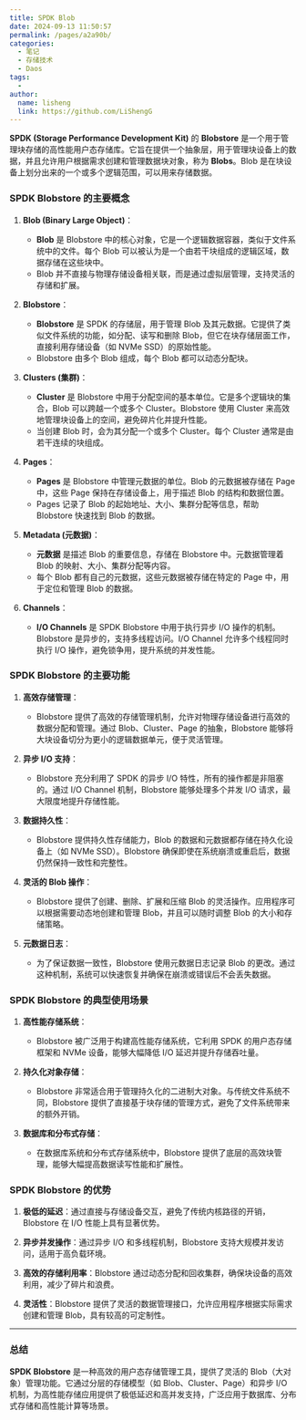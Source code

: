 ```yaml
---
title: SPDK Blob
date: 2024-09-13 11:50:57
permalink: /pages/a2a90b/
categories:
  - 笔记
  - 存储技术
  - Daos
tags:
  - 
author: 
  name: lisheng
  link: https://github.com/LiShengG
---
```

**SPDK (Storage Performance Development Kit)** 的 **Blobstore** 是一个用于管理块存储的高性能用户态存储库。它旨在提供一个抽象层，用于管理块设备上的数据，并且允许用户根据需求创建和管理数据块对象，称为 **Blobs**。Blob 是在块设备上划分出来的一个或多个逻辑范围，可以用来存储数据。

### **SPDK Blobstore 的主要概念**

1. **Blob (Binary Large Object)**：
   - **Blob** 是 Blobstore 中的核心对象，它是一个逻辑数据容器，类似于文件系统中的文件。每个 Blob 可以被认为是一个由若干块组成的逻辑区域，数据存储在这些块中。
   - Blob 并不直接与物理存储设备相关联，而是通过虚拟层管理，支持灵活的存储和扩展。

2. **Blobstore**：
   - **Blobstore** 是 SPDK 的存储层，用于管理 Blob 及其元数据。它提供了类似文件系统的功能，如分配、读写和删除 Blob，但它在块存储层面工作，直接利用存储设备（如 NVMe SSD）的原始性能。
   - Blobstore 由多个 Blob 组成，每个 Blob 都可以动态分配块。

3. **Clusters (集群)**：
   - **Cluster** 是 Blobstore 中用于分配空间的基本单位。它是多个逻辑块的集合，Blob 可以跨越一个或多个 Cluster。Blobstore 使用 Cluster 来高效地管理块设备上的空间，避免碎片化并提升性能。
   - 当创建 Blob 时，会为其分配一个或多个 Cluster。每个 Cluster 通常是由若干连续的块组成。

4. **Pages**：
   - **Pages** 是 Blobstore 中管理元数据的单位。Blob 的元数据被存储在 Page 中，这些 Page 保持在存储设备上，用于描述 Blob 的结构和数据位置。
   - Pages 记录了 Blob 的起始地址、大小、集群分配等信息，帮助 Blobstore 快速找到 Blob 的数据。

5. **Metadata (元数据)**：
   - **元数据** 是描述 Blob 的重要信息，存储在 Blobstore 中。元数据管理着 Blob 的映射、大小、集群分配等内容。
   - 每个 Blob 都有自己的元数据，这些元数据被存储在特定的 Page 中，用于定位和管理 Blob 的数据。

6. **Channels**：
   - **I/O Channels** 是 SPDK Blobstore 中用于执行异步 I/O 操作的机制。Blobstore 是异步的，支持多线程访问。I/O Channel 允许多个线程同时执行 I/O 操作，避免锁争用，提升系统的并发性能。

### **SPDK Blobstore 的主要功能**

1. **高效存储管理**：
   - Blobstore 提供了高效的存储管理机制，允许对物理存储设备进行高效的数据分配和管理。通过 Blob、Cluster、Page 的抽象，Blobstore 能够将大块设备切分为更小的逻辑数据单元，便于灵活管理。

2. **异步 I/O 支持**：
   - Blobstore 充分利用了 SPDK 的异步 I/O 特性，所有的操作都是非阻塞的。通过 I/O Channel 机制，Blobstore 能够处理多个并发 I/O 请求，最大限度地提升存储性能。

3. **数据持久性**：
   - Blobstore 提供持久性存储能力，Blob 的数据和元数据都存储在持久化设备上（如 NVMe SSD）。Blobstore 确保即使在系统崩溃或重启后，数据仍然保持一致性和完整性。

4. **灵活的 Blob 操作**：
   - Blobstore 提供了创建、删除、扩展和压缩 Blob 的灵活操作。应用程序可以根据需要动态地创建和管理 Blob，并且可以随时调整 Blob 的大小和存储策略。

5. **元数据日志**：
   - 为了保证数据一致性，Blobstore 使用元数据日志记录 Blob 的更改。通过这种机制，系统可以快速恢复并确保在崩溃或错误后不会丢失数据。

### **SPDK Blobstore 的典型使用场景**

1. **高性能存储系统**：
   - Blobstore 被广泛用于构建高性能存储系统，它利用 SPDK 的用户态存储框架和 NVMe 设备，能够大幅降低 I/O 延迟并提升存储吞吐量。

2. **持久化对象存储**：
   - Blobstore 非常适合用于管理持久化的二进制大对象。与传统文件系统不同，Blobstore 提供了直接基于块存储的管理方式，避免了文件系统带来的额外开销。

3. **数据库和分布式存储**：
   - 在数据库系统和分布式存储系统中，Blobstore 提供了底层的高效块管理，能够大幅提高数据读写性能和扩展性。

### **SPDK Blobstore 的优势**

1. **极低的延迟**：通过直接与存储设备交互，避免了传统内核路径的开销，Blobstore 在 I/O 性能上具有显著优势。
   
2. **异步并发操作**：通过异步 I/O 和多线程机制，Blobstore 支持大规模并发访问，适用于高负载环境。

3. **高效的存储利用率**：Blobstore 通过动态分配和回收集群，确保块设备的高效利用，减少了碎片和浪费。

4. **灵活性**：Blobstore 提供了灵活的数据管理接口，允许应用程序根据实际需求创建和管理 Blob，具有较高的可定制性。

---

### **总结**

**SPDK Blobstore** 是一种高效的用户态存储管理工具，提供了灵活的 Blob（大对象）管理功能。它通过分层的存储模型（如 Blob、Cluster、Page）和异步 I/O 机制，为高性能存储应用提供了极低延迟和高并发支持，广泛应用于数据库、分布式存储和高性能计算等场景。